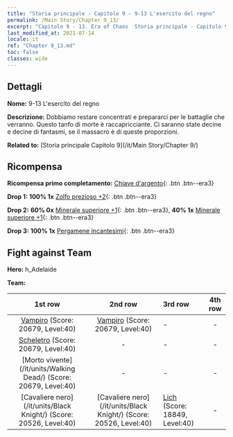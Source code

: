 ```yaml
---
title: "Storia principale - Capitolo 9 - 9-13 L'esercito del regno"
permalink: /Main Story/Chapter 9_13/
excerpt: "Capitolo 9 - 13. Era of Chaos  Storia principale - Capitolo 9_13. 9-13 L'esercito del regno"
last_modified_at: 2021-07-14
locale: it
ref: "Chapter 9_13.md"
toc: false
classes: wide
---
```


## Dettagli

 **Nome:** 9-13 L'esercito del regno

 **Descrizione:** Dobbiamo restare concentrati e prepararci per le battaglie che verranno. Questo tanfo di morte è raccapricciante. Ci saranno state decine e decine di fantasmi, se il massacro è di queste proporzioni.

 **Related to:** [Storia principale Capitolo 9](/it/Main Story/Chapter 9/)

## Ricompensa

 **Ricompensa primo completamento:** [Chiave d'argento](/ItemsIT/con_693/){: .btn .btn--era3}

 **Drop 1:** **100% 1x** [Zolfo prezioso +2](/ItemsIT/mat_29/){: .btn .btn--era3}

 **Drop 2:** **60% 0x** [Minerale superiore +1](/ItemsIT/mat_19/){: .btn .btn--era3}, **40% 1x** [Minerale superiore +1](/ItemsIT/mat_19/){: .btn .btn--era3}

 **Drop 3:** **100% 1x** [Pergamene incantesimi](/ItemsIT/con_694/){: .btn .btn--era3}


## Fight against Team
 **Hero:** h_Adelaide

 **Team:**


  | 1st row | 2nd row | 3rd row | 4th row |
  |:----:|:----:|:----|:----:|
  | [Vampiro](/it/units/Vampire/) (Score: 20679, Level:40)  | [Vampiro](/it/units/Vampire/) (Score: 20679, Level:40)  | - | - |
  | [Scheletro](/it/units/Skeleton/) (Score: 20679, Level:40)  | - | - | - |
  | [Morto vivente](/it/units/Walking Dead/) (Score: 20679, Level:40)  | - | - | - |
  | [Cavaliere nero](/it/units/Black Knight/) (Score: 20526, Level:40)  | [Cavaliere nero](/it/units/Black Knight/) (Score: 20526, Level:40)  | [Lich](/it/units/Lich/) (Score: 18849, Level:40)  | - |


